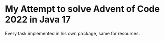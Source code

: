 # My Attempt to solve Advent of Code 2022 in Java 17

Every task implemented in his own package, same for resources.